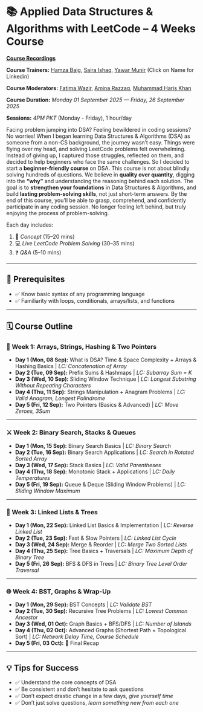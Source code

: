 # 📚 Applied Data Structures & Algorithms with LeetCode – 4 Weeks Course  

**[Course Recordings](https://github.com/hamzabeig/Data-Structures-and-Algorithms-Course/blob/main/Class%20recordings.md)**

**Course Trainers:** [Hamza Baig](https://www.linkedin.com/in/hbhamzabaig/), [Saira Ishaq](https://www.linkedin.com/in/sairaishaq/), [Yawar Munir](https://www.linkedin.com/in/yawar363/) (Click on Name for Linkedin)

**Course Moderators:** [Fatima Wazir](https://www.linkedin.com/in/fatima-3ba3b136a/), [Amina Razzaq](https://www.linkedin.com/in/amina-razzaq-65960429b/), [Muhammad Haris Khan](https://www.linkedin.com/in/muhammad-haris-khan18/)

**Course Duration:** *Monday 01 September 2025 — Friday, 26 September 2025*  

**Sessions:** *4PM PKT* (Monday - Friday), 1 hour/day  

Facing problem jumping into DSA? Feeling bewildered in coding sessions? No worries! 
When I began learning Data Structures & Algorithms (DSA) as someone from a non-CS background, the journey wasn’t easy. Things were flying over my head, and solving LeetCode problems felt overwhelming. Instead of giving up, I captured those struggles, reflected on them, and decided to help beginners who face the same challenges. So I decided to start a **beginner-friendly course** on DSA. This course is not about blindly solving hundreds of questions. We believe in **quality over quantity**, digging into the **“why”** and understanding the reasoning behind each solution. The goal is to  **strengthen your foundations** in Data Structures & Algorithms, and build **lasting problem-solving skills**, not just short-term answers. By the end of this course, you’ll be able to grasp, comprehend, and confidently participate in any coding session. No longer feeling left behind, but truly enjoying the process of problem-solving.

Each day includes:  
1. 📖 *Concept* (15–20 mins)  
2. 💻 *Live LeetCode Problem Solving* (30–35 mins)  
3. ❓ *Q&A* (5–10 mins)  

---

## 📌 Prerequisites
- ✅ Know basic syntax of any programming language  
- ✅ Familiarity with loops, conditionals, arrays/lists, and functions  

---

## 🗓 Course Outline  

### 🧠 Week 1: Arrays, Strings, Hashing & Two Pointers  
- **Day 1 (Mon, 08 Sep):** What is DSA? Time & Space Complexity + Arrays & Hashing Basics | *LC: Concatenation of Array*  
- **Day 2 (Tue, 09 Sep):** Prefix Sums & Hashmaps | *LC: Subarray Sum = K*  
- **Day 3 (Wed, 10 Sep):** Sliding Window Technique | *LC: Longest Substring Without Repeating Characters*  
- **Day 4 (Thu, 11 Sep):** Strings Manipulation + Anagram Problems | *LC: Valid Anagram, Longest Palindrome*  
- **Day 5 (Fri, 12 Sep):** Two Pointers (Basics & Advanced) | *LC: Move Zeroes, 3Sum*  

---

### ⚔️ Week 2: Binary Search, Stacks & Queues  
- **Day 1 (Mon, 15 Sep):** Binary Search Basics | *LC: Binary Search*  
- **Day 2 (Tue, 16 Sep):** Binary Search Applications | *LC: Search in Rotated Sorted Array*  
- **Day 3 (Wed, 17 Sep):** Stack Basics | *LC: Valid Parentheses*  
- **Day 4 (Thu, 18 Sep):** Monotonic Stack + Applications | *LC: Daily Temperatures*  
- **Day 5 (Fri, 19 Sep):** Queue & Deque (Sliding Window Problems) | *LC: Sliding Window Maximum*  

---

### 🔗 Week 3: Linked Lists & Trees  
- **Day 1 (Mon, 22 Sep):** Linked List Basics & Implementation | *LC: Reverse Linked List*  
- **Day 2 (Tue, 23 Sep):** Fast & Slow Pointers | *LC: Linked List Cycle*  
- **Day 3 (Wed, 24 Sep):** Merge & Reorder | *LC: Merge Two Sorted Lists*  
- **Day 4 (Thu, 25 Sep):** Tree Basics + Traversals | *LC: Maximum Depth of Binary Tree*  
- **Day 5 (Fri, 26 Sep):** BFS & DFS in Trees | *LC: Binary Tree Level Order Traversal*  

---

### 🌐 Week 4: BST, Graphs & Wrap-Up  
- **Day 1 (Mon, 29 Sep):** BST Concepts | *LC: Validate BST*  
- **Day 2 (Tue, 30 Sep):** Recursive Tree Problems | *LC: Lowest Common Ancestor*  
- **Day 3 (Wed, 01 Oct):** Graph Basics + BFS/DFS | *LC: Number of Islands*  
- **Day 4 (Thu, 02 Oct):** Advanced Graphs (Shortest Path + Topological Sort) | *LC: Network Delay Time, Course Schedule*  
- **Day 5 (Fri, 03 Oct):** 🎉 Final Recap 

---

## 💡 Tips for Success  
- ✅ Understand the core concepts of DSA  
- ✅ Be consistent and don’t hesitate to ask questions  
- ✅ Don’t expect drastic change in a few days, *give yourself time*  
- ✅ Don’t just solve questions, *learn something new from each one*  
